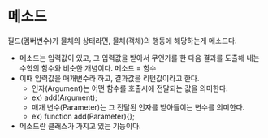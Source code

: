 # 메소드
필드(멤버변수)가 물체의 상태라면, 물체(객체)의 행동에 해당하는게 메소드다. 
- 메소드는 입력값이 있고, 그 입력값을 받아서 무언가를 한 다음 결과를 도출해 내는 수학의 함수와 비슷한 개념이다.
메소드 = 함수
- 이때 입력값을 매개변수라 하고, 결과값을 리턴값이라고 한다.
    - 인자(Argument)는 어떤 함수를 호출시에 전달되는 값을 의미한다.
    - ex) add(Argument);
    - 매개 변수(Parameter)는 그 전달된 인자를 받아들이는 변수를 의미한다.
    - ex) function add(Parameter){};
- 메소드란 클래스가 가지고 있는 기능이다.
    